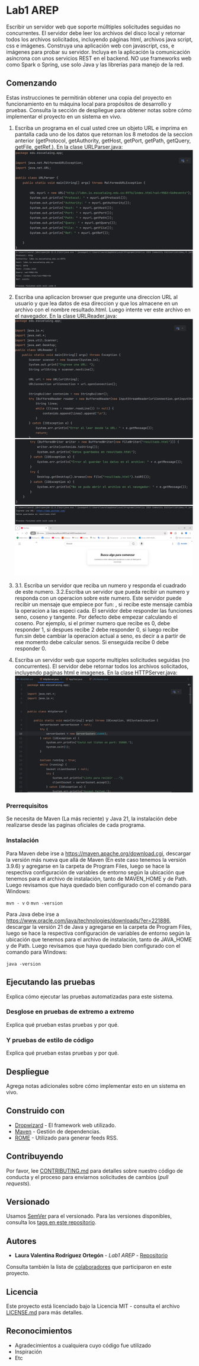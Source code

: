# Lab1 AREP

Escribir un servidor web que soporte múlltiples solicitudes seguidas no concurrentes. El servidor debe leer los archivos del disco local y retornar todos los archivos solicitados, incluyendo páginas html, archivos java script, css e imágenes. Construya una aplicación web con  javascript, css, e imágenes para probar su servidor. Incluya en la aplicación la comunicación asíncrona con unos servicios REST en el backend. NO use frameworks web como Spark o Spring, use solo Java y las librerías para manejo de la red.

## Comenzando

Estas instrucciones te permitirán obtener una copia del proyecto en funcionamiento en tu máquina local para propósitos de desarrollo y pruebas. Consulta la sección de despliegue para obtener notas sobre cómo implementar el proyecto en un sistema en vivo.

1. Escriba un programa en el cual usted cree un objeto URL e imprima en pantalla cada uno de los datos que retornan los 8 metodos de la seccion anterior (getProtocol, getAuthority, getHost, getPort, getPath, getQuery, getFile, getRef.).
   En la clase URLParser.java:
   ![image1.jpeg](src%2Fmain%2Fresources%2Fimage1.jpeg)
   ![image2.jpeg](src%2Fmain%2Fresources%2Fimage2.jpeg)

2. Escriba una aplicacion browser que pregunte una direccion URL al usuario y que lea datos de esa direccion y que los almacene en un archivo con el nombre resultado.html. Luego intente ver este archivo en el navegador.
   En la clase URLReader.java:
   ![image3.jpeg](src%2Fmain%2Fresources%2Fimage3.jpeg)
   ![image4.jpeg](src%2Fmain%2Fresources%2Fimage4.jpeg)
   ![image5.jpeg](src%2Fmain%2Fresources%2Fimage5.jpeg)
   ![image6.jpeg](src%2Fmain%2Fresources%2Fimage6.jpeg)
3. 3.1. Escriba un servidor que reciba un numero y responda el cuadrado de este numero.
   3.2.Escriba un servidor que pueda recibir un numero y responda con un operacion sobre este numero. Este servidor puede recibir un mensaje que empiece por fun: , si recibe este mensaje cambia la operacion a las especi cada. El servidor debe responder las funciones seno, coseno y tangente. Por defecto debe empezar calculando el coseno. Por ejemplo, si el primer numero que recibe es 0, debe responder 1, si despues recibe 2 debe responder 0, si luego recibe fun:sin debe cambiar la operacion actual a seno, es decir a a partir de ese momento debe calcular senos. Si enseguida recibe 0 debe responder 0.

4. Escriba un servidor web que soporte multiples solicitudes seguidas (no concurrentes). El servidor debe retornar todos los archivos solicitados, incluyendo paginas html e imagenes.
   En la clase HTTPServer.java:
   ![image7.jpeg](src%2Fmain%2Fresources%2Fimage7.jpeg)

### Prerrequisitos

Se necesita de Maven (La más reciente) y Java 21, la instalación debe realizarse desde las paginas oficiales de cada programa.


### Instalación

Para Maven debe irse a https://maven.apache.org/download.cgi, descargar la versión más nueva que allá de Maven (En este caso tenemos la versión 3.9.6) y agregarse en la carpeta de Program Files, luego se hace la respectiva configuración de variables de entorno según la ubicación que tenemos para el archivo de instalación, tanto de MAVEN_HOME y de Path.
Luego revisamos que haya quedado bien configurado con el comando para Windows:

` mvn - v `
o
` mvn -version `

Para Java debe irse a https://www.oracle.com/java/technologies/downloads/?er=221886, descargar la versión 21 de Java y agregarse en la carpeta de Program Files, luego se hace la respectiva configuración de variables de entorno según la ubicación que tenemos para el archivo de instalación, tanto de JAVA_HOME y de Path.
Luego revisamos que haya quedado bien configurado con el comando para Windows:

` java -version `

## Ejecutando las pruebas

Explica cómo ejecutar las pruebas automatizadas para este sistema.

### Desglose en pruebas de extremo a extremo

Explica qué prueban estas pruebas y por qué.


### Y pruebas de estilo de código

Explica qué prueban estas pruebas y por qué.



## Despliegue

Agrega notas adicionales sobre cómo implementar esto en un sistema en vivo.

## Construido con

* [Dropwizard](http://www.dropwizard.io/1.0.2/docs/) - El framework web utilizado.
* [Maven](https://maven.apache.org/) - Gestión de dependencias.
* [ROME](https://rometools.github.io/rome/) - Utilizado para generar feeds RSS.

## Contribuyendo

Por favor, lee [CONTRIBUTING.md](https://gist.github.com/PurpleBooth/b24679402957c63ec426) para detalles sobre nuestro código de conducta y el proceso para enviarnos solicitudes de cambios (*pull requests*).

## Versionado

Usamos [SemVer](http://semver.org/) para el versionado. Para las versiones disponibles, consulta los [tags en este repositorio](https://github.com/your/project/tags).

## Autores

* **Laura Valentina Rodríguez Ortegón** - *Lab1 AREP* - [Repositorio](https://github.com/lalaro)

Consulta también la lista de [colaboradores](https://github.com/your/project/contributors) que participaron en este proyecto.

## Licencia

Este proyecto está licenciado bajo la Licencia MIT - consulta el archivo [LICENSE.md](LICENSE.md) para más detalles.

## Reconocimientos

* Agradecimientos a cualquiera cuyo código fue utilizado
* Inspiración
* Etc
